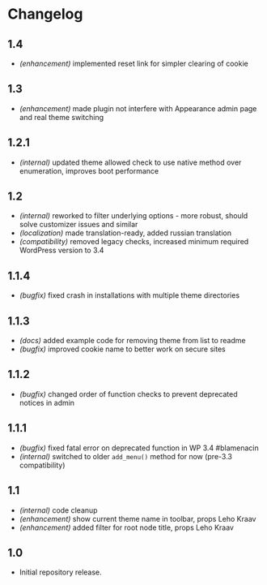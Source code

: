 # Changelog

## 1.4
* _(enhancement)_ implemented reset link for simpler clearing of cookie

## 1.3
* _(enhancement)_ made plugin not interfere with Appearance admin page and real theme switching

## 1.2.1
* _(internal)_ updated theme allowed check to use native method over enumeration, improves boot performance

## 1.2
* _(internal)_ reworked to filter underlying options - more robust, should solve customizer issues and similar
* _(localization)_ made translation-ready, added russian translation
* _(compatibility)_ removed legacy checks, increased minimum required WordPress version to 3.4

## 1.1.4
* _(bugfix)_ fixed crash in installations with multiple theme directories

## 1.1.3
* _(docs)_ added example code for removing theme from list to readme
* _(bugfix)_ improved cookie name to better work on secure sites

## 1.1.2
* _(bugfix)_ changed order of function checks to prevent deprecated notices in admin

## 1.1.1
* _(bugfix)_ fixed fatal error on deprecated function in WP 3.4 #blamenacin
* _(internal)_ switched to older `add_menu()` method for now (pre-3.3 compatibility)

## 1.1
* _(internal)_ code cleanup
* _(enhancement)_ show current theme name in toolbar, props Leho Kraav
* _(enhancement)_ added filter for root node title, props Leho Kraav

## 1.0
* Initial repository release.